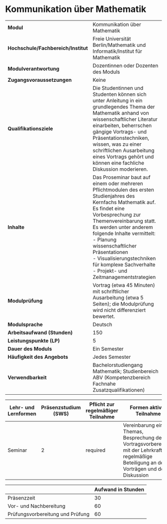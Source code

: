 # Kommunikation über Mathematik
|                                    |   |
|------------------------------------|---|
|**Modul**                           | Kommunikation über Mathematik |
|**Hochschule/Fachbereich/Institut** | Freie Universität Berlin/Mathematik und Informatik/Institut für Mathematik |
|**Modulverantwortung**              | Dozentinnen oder Dozenten des Moduls |
|**Zugangsvoraussetzungen**          | Keine |
|**Qualifikationsziele**             | Die Studentinnen und Studenten können sich unter Anleitung in ein grundlegendes Thema der Mathematik anhand von wissenschaftlicher Literatur einarbeiten, beherrschen gängige Vortrags- und Präsentationstechniken, wissen, was zu einer schriftlichen Ausarbeitung eines Vortrags gehört und können eine fachliche Diskussion moderieren. |
|**Inhalte**                         | Das Proseminar baut auf einem oder mehreren Pflichtmodulen des ersten Studienjahres des Kernfachs Mathematik auf. Es findet eine Vorbesprechung zur Themenvereinbarung statt. Es werden unter anderem folgende Inhalte vermittelt:<br>- Planung wissenschaftlicher Präsentationen<br>- Visualisierungstechniken für komplexe Sachverhalte<br>- Projekt- und Zeitmanagementstrategien |
|**Modulprüfung**                    | Vortrag (etwa 45 Minuten) mit schriftlicher Ausarbeitung (etwa 5 Seiten); die Modulprüfung wird nicht differenziert bewertet. |
|**Modulsprache**                    | Deutsch |
|**Arbeitsaufwand (Stunden)**        | 150 |
|**Leistungspunkte (LP)**            | 5 |
|**Dauer des Moduls**                | Ein Semester |
|**Häufigkeit des Angebots**         | Jedes Semester |
|**Verwendbarkeit**                  | Bachelorstudiengang Mathematik; Studienbereich ABV (Kompetenzbereich Fachnahe Zusatzqualifikationen) |

| Lehr- und Lernformen | Präsenzstudium <br> (SWS) | Pflicht zur regelmäßiger Teilnahme | Formen aktiver Teilnahme |
| ---------------------|---------------------------|------------------------------------|------------------------- |
| Seminar              | 2                         | required                           | Vereinbarung eines Themas, Besprechung der Vortragsvorbereitung mit der Lehrkraft, regelmäßige Beteiligung an den Vorträgen und der Diskussion |

|   | Aufwand in Stunden |
| - |--------------------|
| Präsenzzeit                              | 30    |
| Vor- und Nachbereitung                   | 60    |
| Prüfungsvorbereitung und Prüfung         | 60    |

